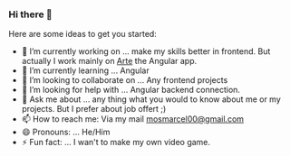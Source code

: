 ### Hi there 👋


Here are some ideas to get you started:

- 🔭 I’m currently working on ... make my skills better in frontend. But actually I work mainly on [Arte](https://github.com/marcelmos/Arte) the Angular app.
- 🌱 I’m currently learning ... Angular
- 👯 I’m looking to collaborate on ... Any frontend projects
- 🤔 I’m looking for help with ... Angular backend connection.
- 💬 Ask me about ... any thing what you would to know about me or my projects. But I prefer about job offert ;)
- 📫 How to reach me: Via my mail mosmarcel00@gmail.com
- 😄 Pronouns: ... He/Him
- ⚡ Fun fact: ... I wan't to make my own video game.
